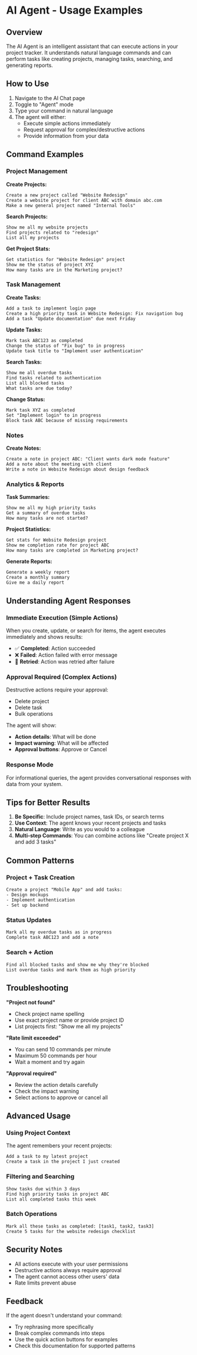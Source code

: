 # AI Agent - Usage Examples

## Overview

The AI Agent is an intelligent assistant that can execute actions in your project tracker. It understands natural language commands and can perform tasks like creating projects, managing tasks, searching, and generating reports.

## How to Use

1. Navigate to the AI Chat page
2. Toggle to "Agent" mode
3. Type your command in natural language
4. The agent will either:
   - Execute simple actions immediately
   - Request approval for complex/destructive actions
   - Provide information from your data

## Command Examples

### Project Management

**Create Projects:**
```
Create a new project called "Website Redesign"
Create a website project for client ABC with domain abc.com
Make a new general project named "Internal Tools"
```

**Search Projects:**
```
Show me all my website projects
Find projects related to "redesign"
List all my projects
```

**Get Project Stats:**
```
Get statistics for "Website Redesign" project
Show me the status of project XYZ
How many tasks are in the Marketing project?
```

### Task Management

**Create Tasks:**
```
Add a task to implement login page
Create a high priority task in Website Redesign: Fix navigation bug
Add a task "Update documentation" due next Friday
```

**Update Tasks:**
```
Mark task ABC123 as completed
Change the status of "Fix bug" to in progress
Update task title to "Implement user authentication"
```

**Search Tasks:**
```
Show me all overdue tasks
Find tasks related to authentication
List all blocked tasks
What tasks are due today?
```

**Change Status:**
```
Mark task XYZ as completed
Set "Implement login" to in progress
Block task ABC because of missing requirements
```

### Notes

**Create Notes:**
```
Create a note in project ABC: "Client wants dark mode feature"
Add a note about the meeting with client
Write a note in Website Redesign about design feedback
```

### Analytics & Reports

**Task Summaries:**
```
Show me all my high priority tasks
Get a summary of overdue tasks
How many tasks are not started?
```

**Project Statistics:**
```
Get stats for Website Redesign project
Show me completion rate for project ABC
How many tasks are completed in Marketing project?
```

**Generate Reports:**
```
Generate a weekly report
Create a monthly summary
Give me a daily report
```

## Understanding Agent Responses

### Immediate Execution (Simple Actions)
When you create, update, or search for items, the agent executes immediately and shows results:
- ✅ **Completed**: Action succeeded
- ❌ **Failed**: Action failed with error message
- 🔄 **Retried**: Action was retried after failure

### Approval Required (Complex Actions)
Destructive actions require your approval:
- Delete project
- Delete task
- Bulk operations

The agent will show:
- **Action details**: What will be done
- **Impact warning**: What will be affected
- **Approval buttons**: Approve or Cancel

### Response Mode
For informational queries, the agent provides conversational responses with data from your system.

## Tips for Better Results

1. **Be Specific**: Include project names, task IDs, or search terms
2. **Use Context**: The agent knows your recent projects and tasks
3. **Natural Language**: Write as you would to a colleague
4. **Multi-step Commands**: You can combine actions like "Create project X and add 3 tasks"

## Common Patterns

### Project + Task Creation
```
Create a project "Mobile App" and add tasks:
- Design mockups
- Implement authentication
- Set up backend
```

### Status Updates
```
Mark all my overdue tasks as in progress
Complete task ABC123 and add a note
```

### Search + Action
```
Find all blocked tasks and show me why they're blocked
List overdue tasks and mark them as high priority
```

## Troubleshooting

**"Project not found"**
- Check project name spelling
- Use exact project name or provide project ID
- List projects first: "Show me all my projects"

**"Rate limit exceeded"**
- You can send 10 commands per minute
- Maximum 50 commands per hour
- Wait a moment and try again

**"Approval required"**
- Review the action details carefully
- Check the impact warning
- Select actions to approve or cancel all

## Advanced Usage

### Using Project Context
The agent remembers your recent projects:
```
Add a task to my latest project
Create a task in the project I just created
```

### Filtering and Searching
```
Show tasks due within 3 days
Find high priority tasks in project ABC
List all completed tasks this week
```

### Batch Operations
```
Mark all these tasks as completed: [task1, task2, task3]
Create 5 tasks for the website redesign checklist
```

## Security Notes

- All actions execute with your user permissions
- Destructive actions always require approval
- The agent cannot access other users' data
- Rate limits prevent abuse

## Feedback

If the agent doesn't understand your command:
- Try rephrasing more specifically
- Break complex commands into steps
- Use the quick action buttons for examples
- Check this documentation for supported patterns

